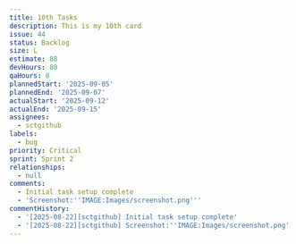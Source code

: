 ```yaml
---
title: 10th Tasks
description: This is my 10th card
issue: 44
status: Backlog
size: L
estimate: 88
devHours: 80
qaHours: 8
plannedStart: '2025-09-05'
plannedEnd: '2025-09-07'
actualStart: '2025-09-12'
actualEnd: '2025-09-15'
assignees:
  - sctgithub
labels:
  - bug
priority: Critical
sprint: Sprint 2
relationships:
  - null
comments:
  - Initial task setup complete
  - 'Screenshot:''IMAGE:Images/screenshot.png'''
commentHistory:
  - '[2025-08-22][sctgithub] Initial task setup complete'
  - '[2025-08-22][sctgithub] Screenshot:''IMAGE:Images/screenshot.png'''
---
```


